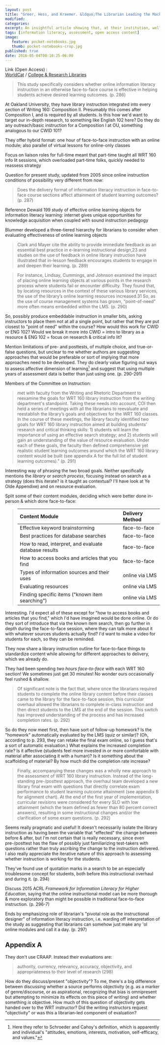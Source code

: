 ```yaml
---
layout: post
title: "Greer, Hess, and Kraemer. &ldquo;The Librarian Leading the Machine: a Reassessment of Library Instruction Methods.&rdquo; 2016."
modified:
categories: 
excerpt: An insightful article showing that, at their institution, well-planned infolit instruction modules make for basically equivalent student success rates.
tags: [information literacy, assessment, open access content]
image:
   feature: pocket-notebooks.jpg
   thumb: pocket-notebooks-crop.jpg
published: true
date: 2016-05-04T00:10:25-06:00
---
```

Link (Open Access) :  
[WorldCat](http://www.worldcat.org/oclc/6032308716) / [College & Research Libraries](
http://crl.acrl.org/content/77/3/286) <i class="ai ai-open-access"></i>  

> This study specifically considers whether online information literacy instruction in an otherwise face-to-face course is effective in helping students achieve desired learning outcomes. (p. 286)  

At Oakland University, they have library instruction integrated into every section of Writing 160: Composition II. Presumably this comes after Composition I, and is required by all students. Is this how we'd want to target our in-depth research, to something like English 102 here? Do they do any outreach/basic instruction for a Composition I at OU, something analogous to our CWID 101?  

They offer hybrid format: one hour of face-to-face instruction with an online module; also parallel of virtual lessons for online-only classes    

Focus on liaison roles for full-time meant that part-time taught all WRT 160 info lit sessions, which overloaded part-time folks, quickly needed to reassess strategy  

Question for present study, updated from 2005 since online instruction conditions of possibility very different from now:  

> Does the delivery format of information literacy instruction in face-to-face course sections affect attainment of student learning outcomes? (p. 287)   

Reference Dewald 199 study of effective online learning objects for information literacy learning: internet gives unique opportunities for knowledge acquisition when coupled with sound instruction pedagogy  

Blummer developed a three-tiered hierarchy for librarians to consider when evaluating effectiveness of online learning objects   

> Clark and Mayer cite the ability to provide immediate feedback as an essential best practice in e-learning instructional design,23 and studies on the use of feedback in online library instruction have illustrated that in-lesson feedback encourages students to engage in and deepen their learning. (p. 289)   

> For instance, Lindsay, Cummings, and Johnson examined the impact of placing online learning objects at various points in the research process where students fail or encounter difficulty. They found that, by locating resources in the context of these various library services, the use of the library’s online learning resources increased.31 So, as the use of course management systems has grown, “point-of-need” more often means embedded within the LMS. (p. 290)  

So, possibly produce embeddable instruction in smaller bits, asking instructors to place them not at all a single point, but rather that they are put closest to "point of need" within the course? How would this work for CWID or ENG 102? Would we break it more into CWID = intro to library as a resource & ENG 102 = focus on research & critical info lit?  

Mention limitations of pre- and posttests, of multiple choice, and true-or-false questions, but unclear to me whether authors are suggesting approaches that would be preferable or sort of implying that more approaches need to be developed. They do clearly value figuring out ways to assess affective dimension of learning[^soc] and suggest that using multiple years of assessment data is better than just using one. (p. 290-291)  

[^soc]: Here they refer to Schroeder and Cahoy's definition, which is apparently and individual's "attitudes, emotions, interests, motivation, self-efficacy, and values." 

Members of the Committee on Instruction:  

> met with faculty from the Writing and Rhetoric Department to reexamine the goals for WRT 160 library instruction from the writing department's standpoint. Taking these needs into account, COI then held a series of meetings with all the librarians to reevaluate and reestablish the library’s goals and objectives for the WRT 160 classes. In the course of these meetings, the library faculty identified two goals for WRT 160 library instruction aimed at building students’ research and critical thinking skills: 1) students will learn the importance of using an effective search strategy; and 2) students will gain an understanding of the value of resource evaluation. Under each of these goals, the faculty then defined comprehensive yet realistic student learning outcomes around which the WRT 160 library content would be built (see appendix A for the full list of student learning outcomes)." (p. 291)    

Interesting way of phrasing the two broad goals. Neither specifically mentions the _library_ or _search process_, focusing instead on search as a strategy (does this iterate? is it taught as contextual? I'll have look at Ye Olde Appendixe) and on resource evaluation.    

Split some of their content modules, deciding which were better done in-person & which done face-to-face:  

> | Content Module | Delivery Method |   
> |:---|:---|  
> | Effective keyword brainstorming | face-to-face |  
> | Best practices for database searches | face-to-face |  
> | How to read, interpret, and evaluate database results | face-to-face |  
> | How to access books and articles that you find | face-to-face |  
> | Types of information sources and their uses | online via LMS |  
> | Evaluating resources | online via LMS |  
> | Finding specific items ("known item searching") | online via LMS |   

Interesting. I'd expect all of these except for "how to access books and articles that you find," which I'd have imagined would be done online. Or do they sort of introduce that via the known item search, then go further in depth during the face-to-face session, where they can talk more about it with whatever sources students actually find? I'd want to make a video for students for each, so they can be reminded.  

They now share a library instruction outline for face-to-face things to standardize content while allowing for different approaches to delivery, which we already do.  

They had been spending _two hours face-to-face_ with each WRT 160 section! We sometimes just get 30 minutes! No wonder ours occasionally feel rushed & shallow.   

> Of significant note is the fact that, where once the librarians required students to complete the online library content before their classes came to the library for the face-to-face session, this curricular overhaul allowed the librarians to complete in-class instruction and then direct students to the LMS at the end of the session. This switch has improved understanding of the process and has increased completion rates. (p. 292)  

So do they now meet first, then have sort of follow-up homework? Is the "homework" automatically evaluated by the LMS (quiz or similar)? (Oh, according to p. 293, they can retake the final exam online, so I guess that's a sort of automatic evaluation.) What explains the increased completion rate? Is it affective (students feel more invested in or more comfortable with material after associating it with a human)? Is it something about the scaffolding of material? By how much did the completion rate increase?   

> Finally, accompanying these changes was a wholly new approach to the assessment of WRT 160 library instruction. Instead of the long-standing pre-/posttest approach, the overhaul team developed a new library final exam with questions that directly correlate exam performance to student learning outcome attainment (see appendix B for alignment chart). At the end of the first year of implementation, curricular revisions were considered for every SLO with low attainment (which the team defined as fewer than 80 percent correct answers), resulting in some instructional changes and/or the clarification of some exam questions. (p. 292)  

Seems really pragmatic and useful! It doesn't necessarily isolate the library instruction as having been the variable that "effected" the change between before & after, but I'm not certain that is really necessary, since even pre-/posttest has the flaw of possibly just familiarizing test-takers with questions rather than truly ascribing the change to the instruction delivered. I also really appreciate the iterative nature of this approach to assessing whether instruction is working for the students.   

They've found use of quotation marks in a search to be an especially troublesome concept for students, both before this instructional overhaul and during it. (p. 294)   

Discuss 2015 ACRL _Framework for Information Literacy for Higher Education_, saying that the online instructional model can be more thorough & more exploratory than might be possible in traditional face-to-face instruction. (p. 296-7)  

Ends by emphasizing role of librarian's "pivotal role as the instructional designer" of information literacy instruction, i.e. warding off interpretation of the study as suggesting that librarians can somehow just make any 'ol online modules and call it a day. (p. 297) 

## Appendix A  

They don't use CRAAP. Instead their evaluations are: 

> authority, currency, relevancy, accuracy, objectivity, and appropriateness to their level of research (298)  

How do they discuss/present "objectivity"? To me, there's a big difference between discussing whether a source performs objectivity (e.g. as a marker of genre/discourse, or as aspirational, recognizing that bias is omnipresent but attempting to minimize its effects on this piece of writing) and whether something _is_ objective. How much of this question of objectivity gets handed over to the WRT instructor? Did the writing instructors request "objectivity" or was this a librarian-led component of evaluation?   
